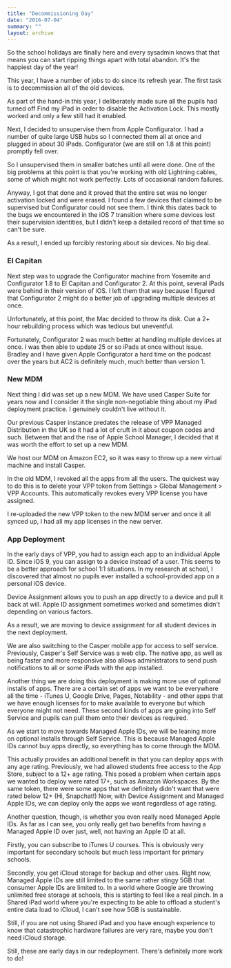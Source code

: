 ```yaml
---
title: "Decommissioning Day"
date: "2016-07-04"
summary: ""
layout: archive
---
```


So the school holidays are finally here and every sysadmin knows that that means you can start ripping things apart with total abandon. It's the happiest day of the year!

This year, I have a number of jobs to do since its refresh year. The first task is to decommission all of the old devices.

As part of the hand-in this year, I deliberately made sure all the pupils had turned off Find my iPad in order to disable the Activation Lock. This mostly worked and only a few still had it enabled.

Next, I decided to unsupervise them from Apple Configurator. I had a number of quite large USB hubs so I connected them all at once and plugged in about 30 iPads. Configurator (we are still on 1.8 at this point) promptly fell over.

So I unsupervised them in smaller batches until all were done. One of the big problems at this point is that you're working with old Lightning cables, some of which might not work perfectly. Lots of occasional random failures.

Anyway, I got that done and it proved that the entire set was no longer activation locked and were erased. I found a few devices that claimed to be supervised but Configurator could not see them. I think this dates back to the bugs we encountered in the iOS 7 transition where some devices lost their supervision identities, but I didn't keep a detailed record of that time so can't be sure.

As a result, I ended up forcibly restoring about six devices. No big deal.

### El Capitan

Next step was to upgrade the Configurator machine from Yosemite and Configurator 1.8 to El Capitan and Configurator 2. At this point, several iPads were behind in their version of iOS. I left them that way because I figured that Configurator 2 might do a better job of upgrading multiple devices at once.

Unfortunately, at this point, the Mac decided to throw its disk. Cue a 2+ hour rebuilding process which was tedious but uneventful.

Fortunately, Configurator 2 was much better at handling multiple devices at once. I was then able to update 25 or so iPads at once without issue. Bradley and I have given Apple Configurator a hard time on the podcast over the years but AC2 is definitely much, much better than version 1.

### New MDM

Next thing I did was set up a new MDM. We have used Casper Suite for years now and I consider it the single non-negotiable thing about my iPad deployment practice. I genuinely couldn't live without it.

Our previous Casper instance predates the release of VPP Managed Distribution in the UK so it had a lot of cruft in it about coupon codes and such. Between that and the rise of Apple School Manager, I decided that it was worth the effort to set up a new MDM.

We host our MDM on Amazon EC2, so it was easy to throw up a new virtual machine and install Casper.

In the old MDM, I revoked all the apps from all the users. The quickest way to do this is to delete your VPP token from Settings > Global Management > VPP Accounts. This automatically revokes every VPP license you have assigned.

I re-uploaded the new VPP token to the new MDM server and once it all synced up, I had all my app licenses in the new server.

### App Deployment

In the early days of VPP, you had to assign each app to an individual Apple ID. Since iOS 9, you can assign to a device instead of a user. This seems to be a better approach for school 1:1 situations. In my research at school, I discovered that almost no pupils ever installed a school-provided app on a personal iOS device.

Device Assignment allows you to push an app directly to a device and pull it back at will. Apple ID assignment sometimes worked and sometimes didn't depending on various factors.

As a result, we are moving to device assignment for all student devices in the next deployment.

We are also switching to the Casper mobile app for access to self service. Previously, Casper's Self Service was a web clip. The native app, as well as being faster and more responsive also allows administrators to send push notifications to all or some iPads with the app installed.

Another thing we are doing this deployment is making more use of optional installs of apps. There are a certain set of apps we want to be everywhere all the time - iTunes U, Google Drive, Pages, Notability - and other apps that we have enough licenses for to make available to everyone but which everyone might not need. These second kinds of apps are going into Self Service and pupils can pull them onto their devices as required.

As we start to move towards Managed Apple IDs, we will be leaning more on optional installs through Self Service. This is because Managed Apple IDs cannot buy apps directly, so everything has to come through the MDM.

This actually provides an additional benefit in that you can deploy apps with any age rating. Previously, we had allowed students free access to the App Store, subject to a 12+ age rating. This posed a problem when certain apps we wanted to deploy were rated 17+, such as Amazon Workspaces. By the same token, there were some apps that we definitely didn't want that were rated below 12+ (Hi, Snapchat!) Now, with Device Assignment and Managed Apple IDs, we can deploy only the apps we want regardless of age rating.

Another question, though, is whether you even really need Managed Apple IDs. As far as I can see, you only really get two benefits from having a Managed Apple ID over just, well, not having an Apple ID at all.

Firstly, you can subscribe to iTunes U courses. This is obviously very important for secondary schools but much less important for primary schools.

Secondly, you get iCloud storage for backup and other uses. Right now, Managed Apple IDs are still limited to the same rather stingy 5GB that consumer Apple IDs are limited to. In a world where Google are throwing unlimited free storage at schools, this is starting to feel like a real pinch. In a Shared iPad world where you're expecting to be able to offload a student's entire data load to iCloud, I can't see how 5GB is sustainable.

Still, if you are not using Shared iPad and you have enough experience to know that catastrophic hardware failures are very rare, maybe you don't need iCloud storage.

Still, these are early days in our redeployment. There's definitely more work to do!
